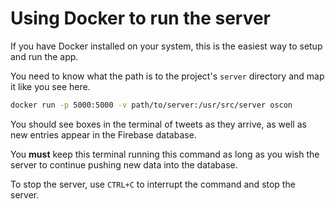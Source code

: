 # Using Docker to run the server

If you have Docker installed on your system, this is the easiest way to setup and run the app.

You need to know what the path is to the project's `server` directory and map it like you see here.

```bash
docker run -p 5000:5000 -v path/to/server:/usr/src/server oscon
```

You should see boxes in the terminal of tweets as they arrive, as well as new entries appear in the Firebase database.

You **must** keep this terminal running this command as long as you wish the server to continue pushing new data into the database.

To stop the server, use `CTRL+C` to interrupt the command and stop the server.